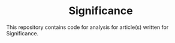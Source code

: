 <h1 align="center">
Significance
</h1>

This repository contains code for analysis for article(s) written for Significance.
